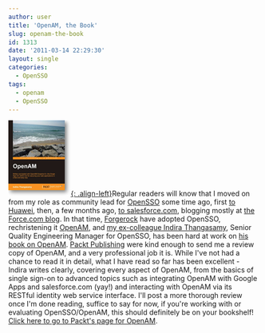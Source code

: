 ```yaml
---
author: user
title: 'OpenAM, the Book'
slug: openam-the-book
id: 1313
date: '2011-03-14 22:29:30'
layout: single
categories:
  - OpenSSO
tags:
  - openam
  - OpenSSO
---
```


[![OpenAM](images/0226os_mockupcover_ex.jpg.png "OpenAM"){: .align-left}](http://link.packtpub.com/7M2hsY)Regular readers will know that I moved on from my role as community lead for [OpenSSO](http://en.wikipedia.org/wiki/OpenSSO) some time ago, first [to Huawei](im-now-at-huawei), then, a few months ago, [to salesforce.com](http://blog.superpat.com/2010/11/01/salesforce-com-%e2%80%93-two-weeks-in/), blogging mostly at [the Force.com blog](http://blog.sforce.com/). In that time, [Forgerock](http://www.forgerock.com/) have adopted OpenSSO, rechristening it [OpenAM](http://www.forgerock.com/openam.html), and [my ex-colleague Indira Thangasamy](http://indirat.wordpress.com/), Senior Quality Engineering Manager for OpenSSO, has been hard at work on [his book on OpenAM](http://link.packtpub.com/7M2hsY). [Packt Publishing](http://www.packtpub.com/) were kind enough to send me a review copy of OpenAM, and a very professional job it is. While I've not had a chance to read it in detail, what I have read so far has been excellent - Indira writes clearly, covering every aspect of OpenAM, from the basics of single sign-on to advanced topics such as integrating OpenAM with Google Apps and salesforce.com (yay!) and interacting with OpenAM via its RESTful identity web service interface. I'll post a more thorough review once I'm done reading, suffice to say for now, if you're working with or evaluating OpenSSO/OpenAM, this should definitely be on your bookshelf! [Click here to go to Packt's page for OpenAM](http://link.packtpub.com/7M2hsY).
